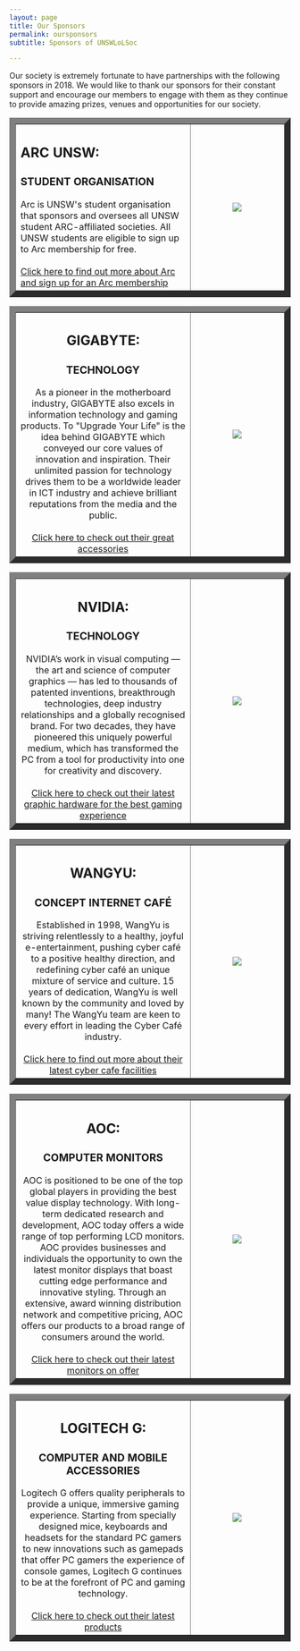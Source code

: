 ```yaml
---
layout: page
title: Our Sponsors
permalink: oursponsors
subtitle: Sponsors of UNSWLoLSoc

---
```

Our society is extremely fortunate to have partnerships with the following sponsors in 2018. We would like to thank our sponsors for their constant support and encourage our members to engage with them as they continue to provide amazing prizes, venues
and opportunities for our society.

<table border="11">
  <tr>
    <td style="width: 65%;">
      <h2><b> ARC UNSW:</b></h2>
      <h3> STUDENT ORGANISATION </h3>
      Arc is UNSW's student organisation that sponsors and oversees all UNSW student ARC-affiliated societies. All UNSW students are eligible to sign up to Arc membership for free.
      <br><br> <a href="https://www.arc.unsw.edu.au/" target="_blank">Click here to find out more about Arc and sign up for an Arc membership</a>
    </td>
    <td style="text-align: center;">
      <img src="https://xelus22.github.io/LoLSocWebpage/uploads/Arc (Black on White).jpg">
    </td>

  </tr>
</table>

<p></p>
<p></p>

<table border="11">
  <tr>
    <td style="width: 65%; text-align: center;">
      <h2><b> GIGABYTE:</b></h2>
      <h3> TECHNOLOGY </h3>
      As a pioneer in the motherboard industry, GIGABYTE also excels in information technology and gaming products. To "Upgrade Your Life" is the idea behind GIGABYTE which conveyed our core values of innovation and inspiration. Their unlimited passion for
      technology drives them to be a worldwide leader in ICT industry and achieve brilliant reputations from the media and the public.
      <br><br> <a href="http://www.gigabyte.com.au/" target="_blank">Click here to check out their great accessories</a>
    </td>
    <td style="text-align: center;">
      <img src="https://xelus22.github.io/LoLSocWebpage/uploads/Gigabyte.jpg">
    </td>

  </tr>
</table>

<p></p>
<p></p>

<table border="11">
  <tr>
    <td style="width: 65%; text-align: center;">
      <h2><b> NVIDIA:</b></h2>
      <h3> TECHNOLOGY </h3>
      NVIDIA’s work in visual computing — the art and science of computer graphics — has led to thousands of patented inventions, breakthrough technologies, deep industry relationships and a globally recognised brand. For two decades, they have pioneered this
      uniquely powerful medium, which has transformed the PC from a tool for productivity into one for creativity and discovery.
      <br><br> <a href="https://www.nvidia.com/en-au/geforce/products/store/" target="_blank">Click here to check out their latest graphic hardware for the best gaming experience</a>
    </td>
    <td style="text-align: center;">
      <img src="https://xelus22.github.io/LoLSocWebpage/uploads/static1.squarespace.jpg">
    </td>

  </tr>
</table>

<p></p>
<p></p>

<table border="11">
  <tr>
    <td style="width: 65%; text-align: center;">
      <h2><b> WANGYU:</b></h2>
      <h3> CONCEPT INTERNET CAFÉ </h3>
      Established in 1998, WangYu is striving relentlessly to a healthy, joyful e-entertainment, pushing cyber café to a positive healthy direction, and redefining cyber café an unique mixture of service and culture. 15 years of dedication, WangYu is well known
      by the community and loved by many! The WangYu team are keen to every effort in leading the Cyber Café industry.
      <br><br> <a href="https://www.wangyu.com.au/" target="_blank">Click here to find out more about their latest cyber cafe facilities</a>
    </td>
    <td style="text-align: center;">
      <img src="https://xelus22.github.io/LoLSocWebpage/uploads/WangYu.png">
    </td>

  </tr>
</table>

<p></p>
<p></p>

<table border="11">
  <tr>
    <td style="width: 65%; text-align: center;">
      <h2><b> AOC:</b></h2>
      <h3> COMPUTER MONITORS </h3>
      AOC is positioned to be one of the top global players in providing the best value display technology. With long-term dedicated research and development, AOC today offers a wide range of top performing LCD monitors. AOC provides businesses and individuals
      the opportunity to own the latest monitor displays that boast cutting edge performance and innovative styling. Through an extensive, award winning distribution network and competitive pricing, AOC offers our products to a broad range of consumers
      around the world.
      <br><br> <a href="https://au.aoc.com/" target="_blank">Click here to check out their latest monitors on offer</a>
    </td>
    <td style="text-align: center;">
      <img src="https://xelus22.github.io/LoLSocWebpage/uploads/logo-blue.png">
    </td>

  </tr>
</table>

<p></p>
<p></p>

<table border="11">
  <tr>
    <td style="width: 65%; text-align: center;">
      <h2><b> LOGITECH G:</b></h2>
      <h3> COMPUTER AND MOBILE ACCESSORIES </h3>
      Logitech G offers quality peripherals to provide a unique, immersive gaming experience. Starting from specially designed mice, keyboards and headsets for the standard PC gamers to new innovations such as gamepads that offer PC gamers the experience of
      console games, Logitech G continues to be at the forefront of PC and gaming technology.
      <br><br> <a href="https://www.logitechg.com/en-au" target="_blank">Click here to check out their latest products</a>
    </td>
    <td style="text-align: center;">
      <img src="https://xelus22.github.io/LoLSocWebpage/uploads/89yCgDMw.png">
    </td>

  </tr>
</table>
